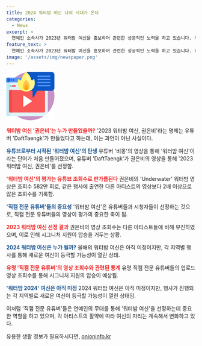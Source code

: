 ```yaml
---
title: 2024 워터밤 여신 나의 시대가 온다
categories:
  - News
excerpt: >
  연예인 소속사가 2023년 워터밤 여신을 홍보하며 관련한 성공적인 노력을 하고 있습니다. 이와 관련하여, 유명 유튜버들의 영상을 통해 노출이 된 연예인의 활약에 주목합니다. 또한, 2024 워터밤 여신에 대한 예상과 관련된 각종 의견들이 분분한 가운데, 유튜브 채널을 통해 활발한 홍보가 이루어지고 있습니다. 따라서, 이번 행사에서 성공적으로 활약한 아티스트들과 앞으로의 기대에 주목할 필요가 있습니다.
feature_text: >
  연예인 소속사가 2023년 워터밤 여신을 홍보하며 관련한 성공적인 노력을 하고 있습니다. 이와 관련하여, 유명 유튜버들의 영상을 통해 노출이 된 연예인의 활약에 주목합니다. 또한, 2024 워터밤 여신에 대한 예상과 관련된 각종 의견들이 분분한 가운데, 유튜브 채널을 통해 활발한 홍보가 이루어지고 있습니다. 따라서, 이번 행사에서 성공적으로 활약한 아티스트들과 앞으로의 기대에 주목할 필요가 있습니다.
image: '/assets/img/newspaper.png'
---
```


<p><img src="/assets/img/news.png" alt="rentncar 속보" /></p>

<p><b><span style="color: #ee2323;">워터밤 여신 '권은비'는 누가 만들었을까?</span></b>
'2023 워터밤 여신, 권은비'라는 명제는 유튜버 'DaftTaengk'가 만들었다고 하는데, 이는 과언이 아닌 사실이다.</p>

<p><b><span style="color: #1a5490;">유튜브로부터 시작된 '워터밤 여신'의 탄생</span></b>
유튜버 '비몽'의 영상을 통해 '워터밤 여신'이라는 단어가 처음 만들어졌으며, 유튜버 'DaftTaengk'가 권은비의 영상을 통해 '2023 워터밤 여신, 권은비'를 선정함.</p>

<p><b><span style="color: #ee2323;">'워터밤 여신'의 평가는 유튜브 조회수로 판가름된다</span></b>
권은비의 'Underwater' 워터밤 영상은 조회수 582만 회로, 같은 행사에 출연한 다른 아티스트의 영상보다 2배 이상으로 많은 조회수를 기록함.</p>

<p><b><span style="color: #1a5490;">'직캠 전문 유튜버'들의 중요성</span></b>
'워터밤 여신'은 유튜버들과 시청자들이 선정하는 것으로, 직캠 전문 유튜버들의 영상이 평가의 중요한 축이 됨.</p>

<p><b><span style="color: #ee2323;">2023 워터밤 여신 선정 결과</span></b>
권은비의 영상 조회수는 다른 아티스트들에 비해 부진하였으며, 이로 인해 시그니처 지원이 압승을 거두는 상황.</p>

<p><b><span style="color: #1a5490;">2024 워터밤 여신은 누가 될까?</span></b>
올해의 워터밤 여신은 아직 미정이지만, 각 지역별 행사를 통해 새로운 여신이 등극할 가능성이 열린 상태.</p>

<p><b><span style="color: #ee2323;">유명 '직캠 전문 유튜버'의 영상 조회수와 관련된 통계</span></b>
유명 직캠 전문 유튜버들의 업로드 영상 조회수를 통해 시그니처 지원의 압승이 예상됨. </p>

<p><b><span style="color: #1a5490;">'워터밤 2024' 여신은 아직 미정</span></b>
2024 워터밤 여신은 아직 미정이지만, 행사가 진행되는 각 지역별로 새로운 여신이 등극할 가능성이 열린 상태임.</p>

<p>이처럼 '직캠 전문 유튜버'들은 연예인의 무대를 통해 '워터밤 여신'을 선정하는데 중요한 역할을 하고 있으며, 각 아티스트의 활약에 따라 여신의 자리는 계속해서 변화하고 있다.</p>
유용한 생활 정보가 필요하시다면, <a href="https://onioninfo.kr" rel="dofollow">onioninfo.kr</a>


